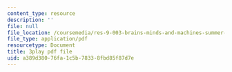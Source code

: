 ```yaml
---
content_type: resource
description: ''
file: null
file_location: /coursemedia/res-9-003-brains-minds-and-machines-summer-course-summer-2015/a389d38076fa1c5b78338fbd85f87d7e_2304733.pdf
file_type: application/pdf
resourcetype: Document
title: 3play pdf file
uid: a389d380-76fa-1c5b-7833-8fbd85f87d7e
---
```

